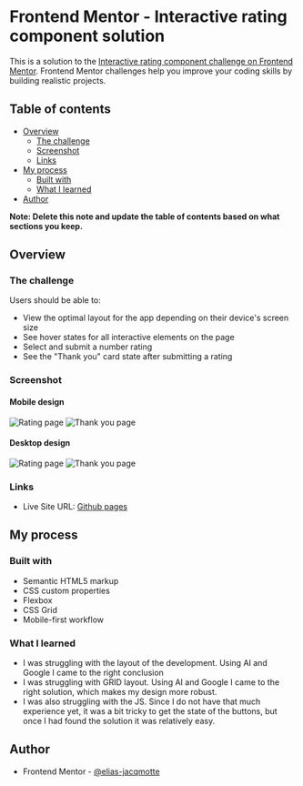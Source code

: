 # Frontend Mentor - Interactive rating component solution

This is a solution to the [Interactive rating component challenge on Frontend Mentor](https://www.frontendmentor.io/challenges/interactive-rating-component-koxpeBUmI). Frontend Mentor challenges help you improve your coding skills by building realistic projects. 

## Table of contents

- [Overview](#overview)
  - [The challenge](#the-challenge)
  - [Screenshot](#screenshot)
  - [Links](#links)
- [My process](#my-process)
  - [Built with](#built-with)
  - [What I learned](#what-i-learned)
- [Author](#author)

**Note: Delete this note and update the table of contents based on what sections you keep.**

## Overview

### The challenge

Users should be able to:

- View the optimal layout for the app depending on their device's screen size
- See hover states for all interactive elements on the page
- Select and submit a number rating
- See the "Thank you" card state after submitting a rating

### Screenshot

#### Mobile design
![Rating page](./images/_finished-product/mobile-design_rating.png)
![Thank you page](./images/_finished-product/mobile-design_thank-you.png)

#### Desktop design
![Rating page](./images/_finished-product/desktop-design_rating.png)
![Thank you page](./images/_finished-product/desktop-design_thank-you.png)

### Links

- Live Site URL: [Github pages](https://elias-jacqmotte.github.io/interactive-rating-component-vanilla/)

## My process

### Built with

- Semantic HTML5 markup
- CSS custom properties
- Flexbox
- CSS Grid
- Mobile-first workflow

### What I learned

- I was struggling with the layout of the development. Using AI and Google I came to the right conclusion
- I was struggling with GRID layout. Using AI and Google I came to the right solution, which makes my design more robust.
- I was also struggling with the JS. Since I do not have that much experience yet, it was a bit tricky to get the state of the buttons, but once I had found the solution it was relatively easy.

## Author

- Frontend Mentor - [@elias-jacqmotte](https://www.frontendmentor.io/profile/elias-jacqmotte)